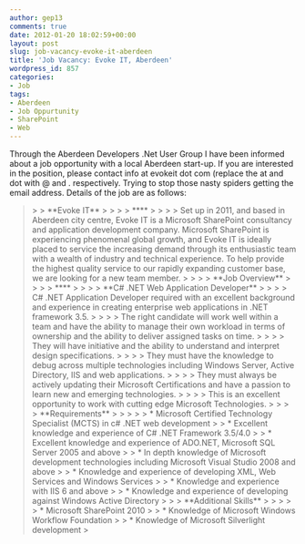 ```yaml
---
author: gep13
comments: true
date: 2012-01-20 18:02:59+00:00
layout: post
slug: job-vacancy-evoke-it-aberdeen
title: 'Job Vacancy: Evoke IT, Aberdeen'
wordpress_id: 857
categories:
- Job
tags:
- Aberdeen
- Job Oppurtunity
- SharePoint
- Web
---
```


Through the Aberdeen Developers .Net User Group I have been informed about a job opportunity with a local Aberdeen start-up. If you are interested in the position, please contact info at evokeit dot com (replace the at and dot with @ and . respectively. Trying to stop those nasty spiders getting the email address. Details of the job are as follows:

 

<blockquote>  
> 
> **Evoke IT**
> 
>    
> 
> ****
> 
>    
> 
> Set up in 2011, and based in Aberdeen city centre, Evoke IT is a Microsoft SharePoint consultancy and application development company. Microsoft SharePoint is experiencing phenomenal global growth, and Evoke IT is ideally placed to service the increasing demand through its enthusiastic team with a wealth of industry and technical experience.        
To help provide the highest quality service to our rapidly expanding customer base, we are looking for a new team member.
> 
>    
> 
> **Job Overview**
> 
>    
> 
> ****
> 
>    
> 
> **C# .NET Web Application Developer**
> 
>    
> 
> C# .NET Application Developer required with an excellent background and experience in creating enterprise web applications in .NET framework 3.5.
> 
>    
> 
> The right candidate will work well within a team and have the ability to manage their own workload in terms of ownership and the ability to deliver assigned tasks on time. 
> 
>    
> 
> They will have initiative and the ability to understand and interpret design specifications.
> 
>    
> 
> They must have the knowledge to debug across multiple technologies including Windows Server, Active Directory, IIS and web applications.
> 
>    
> 
> They must always be actively updating their Microsoft Certifications and have a passion to learn new and emerging technologies.
> 
>    
> 
> This is an excellent opportunity to work with cutting edge Microsoft Technologies.
> 
>    
> 
> **Requirements**
> 
>    
> 
>     
>   * Microsoft Certified Technology Specialist (MCTS) in c# .NET web development 
>      
>   * Excellent knowledge and experience of C# .NET Framework 3.5/4.0 
>      
>   * Excellent knowledge and experience of ADO.NET, Microsoft SQL Server 2005 and above 
>      
>   * In depth knowledge of Microsoft development technologies including Microsoft Visual Studio 2008 and above 
>      
>   * Knowledge and experience of developing XML, Web Services and Windows Services 
>      
>   * Knowledge and experience with IIS 6 and above 
>      
>   * Knowledge and experience of developing against Windows Active Directory 
>       
> 
> **Additional Skills**
> 
>    
> 
>     
>   * Microsoft SharePoint 2010 
>      
>   * Knowledge of Microsoft Windows Workflow Foundation 
>      
>   * Knowledge of Microsoft Silverlight development 
>   </blockquote>

